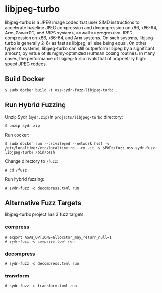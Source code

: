 # libjpeg-turbo

libjpeg-turbo is a JPEG image codec that uses SIMD instructions to accelerate
baseline JPEG compression and decompression on x86, x86-64, Arm, PowerPC, and
MIPS systems, as well as progressive JPEG compression on x86, x86-64, and Arm
systems. On such systems, libjpeg-turbo is generally 2-6x as fast as libjpeg,
all else being equal. On other types of systems, libjpeg-turbo can still
outperform libjpeg by a significant amount, by virtue of its highly-optimized
Huffman coding routines. In many cases, the performance of libjpeg-turbo rivals
that of proprietary high-speed JPEG codecs.

## Build Docker

    $ sudo docker build -t oss-sydr-fuzz-libjpeg-turbo .

## Run Hybrid Fuzzing

Unzip Sydr (`sydr.zip`) in `projects/libjpeg-turbo` directory:

    $ unzip sydr.zip

Run docker:

    $ sudo docker run --privileged --network host -v /etc/localtime:/etc/localtime:ro --rm -it -v $PWD:/fuzz oss-sydr-fuzz-libjpeg-turbo /bin/bash

Change directory to `/fuzz`:

    # cd /fuzz

Run hybrid fuzzing:

    # sydr-fuzz -c decompress.toml run

## Alternative Fuzz Targets

libjpeg-turbo project has 3 fuzz targets.

### compress

    # export ASAN_OPTIONS=allocator_may_return_null=1
    # sydr-fuzz -c compress.toml run

### decompress

    # sydr-fuzz -c decompress.toml run

### transform

    # sydr-fuzz -c transform.toml run
